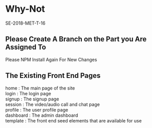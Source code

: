 # Why-Not

SE-2018-MET-T-16

## Please Create A Branch on the Part you Are Assigned To

Please NPM Install Again For New Changes

## The Existing Front End Pages

home : The main page of the site<br>
login : The login page<br>
signup : The signup page<br>
session : The video/audio call and chat page<br>
profile : The user profile page<br>
dashboard : The admin dashboard<br>
template : The front end seed elements that are available for use<br>

